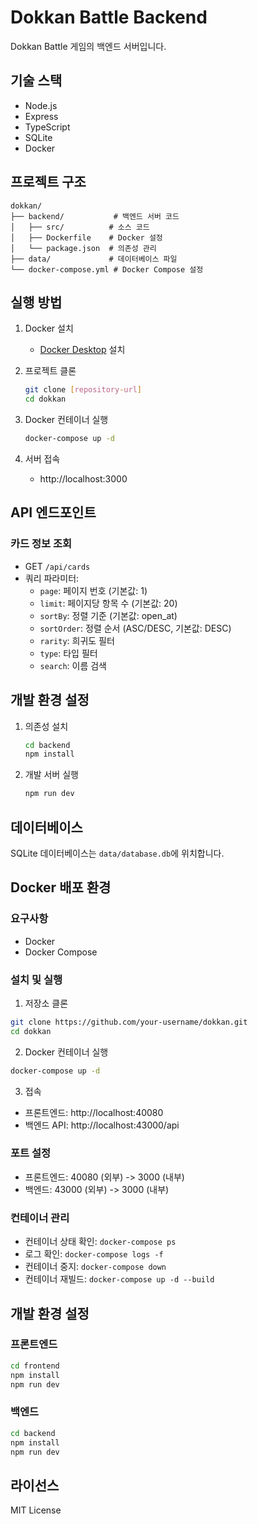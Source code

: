 # Dokkan Battle Backend

Dokkan Battle 게임의 백엔드 서버입니다.

## 기술 스택

- Node.js
- Express
- TypeScript
- SQLite
- Docker

## 프로젝트 구조

```
dokkan/
├── backend/           # 백엔드 서버 코드
│   ├── src/          # 소스 코드
│   ├── Dockerfile    # Docker 설정
│   └── package.json  # 의존성 관리
├── data/             # 데이터베이스 파일
└── docker-compose.yml # Docker Compose 설정
```

## 실행 방법

1. Docker 설치
   - [Docker Desktop](https://www.docker.com/products/docker-desktop/) 설치

2. 프로젝트 클론
   ```bash
   git clone [repository-url]
   cd dokkan
   ```

3. Docker 컨테이너 실행
   ```bash
   docker-compose up -d
   ```

4. 서버 접속
   - http://localhost:3000

## API 엔드포인트

### 카드 정보 조회
- GET `/api/cards`
- 쿼리 파라미터:
  - `page`: 페이지 번호 (기본값: 1)
  - `limit`: 페이지당 항목 수 (기본값: 20)
  - `sortBy`: 정렬 기준 (기본값: open_at)
  - `sortOrder`: 정렬 순서 (ASC/DESC, 기본값: DESC)
  - `rarity`: 희귀도 필터
  - `type`: 타입 필터
  - `search`: 이름 검색

## 개발 환경 설정

1. 의존성 설치
   ```bash
   cd backend
   npm install
   ```

2. 개발 서버 실행
   ```bash
   npm run dev
   ```

## 데이터베이스

SQLite 데이터베이스는 `data/database.db`에 위치합니다.

## Docker 배포 환경

### 요구사항
- Docker
- Docker Compose

### 설치 및 실행

1. 저장소 클론
```bash
git clone https://github.com/your-username/dokkan.git
cd dokkan
```

2. Docker 컨테이너 실행
```bash
docker-compose up -d
```

3. 접속
- 프론트엔드: http://localhost:40080
- 백엔드 API: http://localhost:43000/api

### 포트 설정
- 프론트엔드: 40080 (외부) -> 3000 (내부)
- 백엔드: 43000 (외부) -> 3000 (내부)

### 컨테이너 관리
- 컨테이너 상태 확인: `docker-compose ps`
- 로그 확인: `docker-compose logs -f`
- 컨테이너 중지: `docker-compose down`
- 컨테이너 재빌드: `docker-compose up -d --build`

## 개발 환경 설정

### 프론트엔드
```bash
cd frontend
npm install
npm run dev
```

### 백엔드
```bash
cd backend
npm install
npm run dev
```

## 라이선스
MIT License